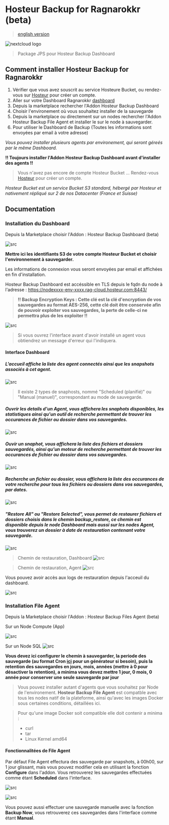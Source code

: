 # Hosteur Backup for Ragnarokkr (beta)

>[english version](README.md)

![nextcloud logo](/images/logo-hosteur_2021.png)

>Package JPS pour Hosteur Backup Dashboard

## Comment installer Hosteur Backup for Ragnarokkr

1. Vérifier que vous avez souscrit au service Hosteure Bucket, ou rendez-vous sur [Hosteur](https://www.hosteur.com/business/stockage/bucket) pour créer un compte.
2. Aller sur votre Dashboard Ragnarokkr [dashboard](https://app.rag-control.hosteur.com/)
3. Depuis la marketplace rechercher l'Addon Hosteur Backup Dashboard
4. Choisir l'environement où vous souhaitez installer de la sauvegarde
5. Depuis la marketplace ou directement sur un nodes rechercher l'Addon Hosteur Backup File Agent et installer le sur le node à sauvegarder.
6. Pour utiliser le Dashboard de Backup (Toutes les informations sont envoyées par email à votre adresse)

*Vous pouvez installer plusieurs agents par environement, qui seront géreés par le même Dashboard.*

**!! Toujours installer l'Addon Hosteur Backup Dashboard avant d'installer des agents !!**

>Vous n'avez pas encore de compte Hosteur Bucket ...
>Rendez-vous [Hosteur](https://www.hosteur.com/business/stockage/bucket) pour créer un compte.

*Hosteur Bucket est un service Bucket S3 standard, hébergé par Hosteur et nativement répliqué sur 2 de nos Datacenter (France et Suisse)*

## Documentation

### Installation du Dashboard

Depuis la Marketplace choisir l'Addon : Hosteur Backup Dashboard (beta)

![src](srcdoc/Screenshot_20211462.png)

**Mettre ici les identifiants S3 de votre compte Hosteur Bucket et choisir l'environnement à sauvegarder.**

Les informations de connexion vous seront envoyées par email et affichées en fin d'installation.

Hosteur Backup Dashboard est accéssible en TLS depuis le fqdn du node à l'adresse : https://nodexxxx-env-xxxx.rag-cloud.hosteur.com:8443/

>**!! Backup Encryption Keys : Cette clé est la clé d'encryption de vos sauvegardes au format AES-256, cette clé doit être conservée afin de pouvoir exploiter vos sauvegardes, la perte de celle-ci ne permettra plus de les exploiter !!**

![src](srcdoc/Screenshot_20211463.png)

>Si vous ouvrez l'interface avant d'avoir installé un agent vous obtiendrez un message d'erreur qui l'indiquera.


#### Interface Dashboard

##### L'accueil affiche la liste des agent connectés ainsi que les snapshots associés à cet agent.

![src](srcdoc/Screenshot_20211470.png)

>Il existe 2 types de snaphosts, nommé "Scheduled (planifié)" ou "Manual (manuel)", correspondant au mode de sauvegarde.

##### Ouvrir les details d'un Agent, vous affichera les snaphots disponibles, les statistiques ainsi qu'un outil de recherche permettant de trouver les occurances de fichier ou dossier dans vos sauvegardes.

![src](srcdoc/Screenshot_20211471.png)

##### Ouvir un snaphot, vous affichera la liste des fichiers et dossiers sauvegardés, ainsi qu'un moteur de recherche permettant de trouver les occurances de fichier ou dossier dans vos sauvegardes.

![src](srcdoc/Screenshot_20211472.png)

##### Recherche un fichier ou dossier, vous affichera la liste des occurances de votre recherche pour tous les fichiers ou dossiers dans vos sauvegardes, par dates.

![src](srcdoc/Screenshot_20211477.png)

##### "Restore All" ou "Restore Selected", vous permet de restaurer fichiers et dossiers choisis dans le chemin backup_restore, ce chemin est disponible depuis le node Dashboard mais aussi sur les nodes Agent, vous trouverez un dossier à date de restauration contenant votre sauvegarde.

![src](srcdoc/Screenshot_20211473.png)

>Chemin de restauration, Dashboard
![src](srcdoc/Screenshot_20211475.png)

>Chemin de restauration, Agent
![src](srcdoc/Screenshot_20211476.png)

Vous pouvez avoir accès aux logs de restauration depuis l'acceuil du dashboard.

![src](srcdoc/Screenshot_20211474.png)

### Installation File Agent

Depuis la Marketplace choisir l'Addon : Hosteur Backup Files Agent (beta)

Sur un Node Compute (App)

![src](srcdoc/Screenshot_20211465.png)

Sur un Node SQL
![src](srcdoc/Screenshot_20211466.png)

**Vous devez ici configurer le chemin à sauvegarder, la periode des sauvegarde (au format Cron [ici](https://crontab-generator.org/) pour un générateur si besoin), puis la retention des sauvegardes en jours, mois, années (mettre à 0 pour désactiver la retention), a minima vous devez mettre 1 jour, 0 mois, 0 année pour conserver une seule sauvegarde par jour**

>Vous pouvez installer autant d'agents que vous souhaitez par Node de l'environement.
>**Hosteur Backup File Agent** est compatble avec tous les nodes natif de la plateforme, ainsi qu'avec les images Docker sous certaines conditions, détaillées ici.

>Pour qu'une image Docker soit compatible elle doit contenir a minima :
>* curl
>* tar
>* Linux Kernel amd64

#### Fonctionnalitées de File Agent

Par défaut File Agent effectura des sauvegarde par snapshots, à 00h00, sur 1 jour glissant, mais vous pouvez modifier cela en utilisant la fonction **Configure** dans l'addon. Vous retrouverez les sauvegardes effectuées comme étant **Scheduled** dans l'interface.

![src](srcdoc/Screenshot_20211467.png)

![src](srcdoc/Screenshot_20211468.png)

Vous pouvez aussi effectuer une sauvegarde manuelle avec la fonction **Backup Now**, vous retrouverez ces sauvegardes dans l'interface comme étant **Manual**.